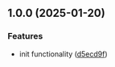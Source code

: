 ## 1.0.0 (2025-01-20)


### Features

* init functionality ([d5ecd9f](https://github.com/rodbe-io/get-package-jsons/commit/d5ecd9f88f4c0cbf267f85036fd193aef7235bde))
